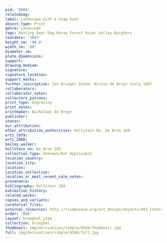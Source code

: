 ```yaml
---
pid: '9584'
relatedimg: 
label: Landscape with a stag hunt
object_type: Print
genre: Landscape
tags: Hunting Deer Dog Horse Forest River Valley Burghers
realdate: '1607'
height_cm: '44.4'
width_cm: '69'
diameter_cm: 
plate_dimensions: 
support: 
drawing_medium: 
signature: 
signature_location: 
support_marks: 
further_inscription: Jan Bruegel Inven. Nicola de Bruyn Sculp 1607
collaborators: 
collaborator_notes: 
collectors_patrons: 
print_type: Engraving
print_notes: 
printmaker: Nicholaas de Bruyn
publisher: 
states: 
our_attribution: 
other_attribution_authorities: Hollstein No. De Brun 169
ertz_1979: 
ertz_2008: 
bailey_walker: 
hollstein_no: De Brun 169
collection_type: Unknown/Not Applicable
location_country: 
location_city: 
location: 
location_collection: 
location_or_most_recent_sale_notes: 
provenance: 
bibliography: Hollstein 169
exhibition_history: 
related_works: 
copies_and_variants: 
curatorial_files: 
external_resources: http://risdmuseum.org/art_design/objects/491_landscape_with_stag_hunt
order: '926'
layout: brueghel_item
collection: brueghel
thumbnail: img/derivatives/simple/9584/thumbnail.jpg
full: img/derivatives/simple/9584/full.jpg
---
```

